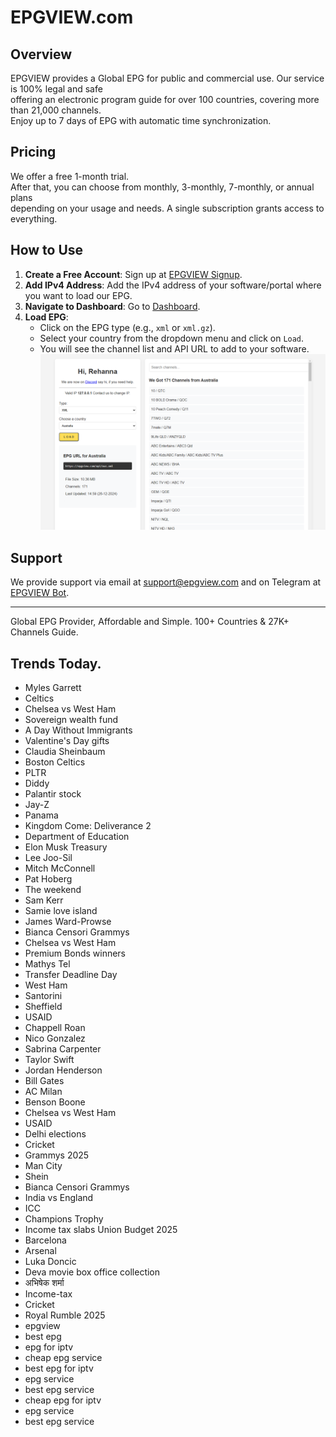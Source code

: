 # EPGVIEW.com



## Overview
EPGVIEW provides a Global EPG for public and commercial use. Our service is 100% legal and safe\
offering an electronic program guide for over 100 countries, covering more than 21,000 channels.\
Enjoy up to 7 days of EPG with automatic time synchronization.

## Pricing
We offer a free 1-month trial. \
After that, you can choose from monthly, 3-monthly, 7-monthly, or annual plans \
depending on your usage and needs. A single subscription grants access to everything.

## How to Use
1. **Create a Free Account**: Sign up at [EPGVIEW Signup](https://epgview.com/signup.php).
2. **Add IPv4 Address**: Add the IPv4 address of your software/portal where you want to load our EPG.
3. **Navigate to Dashboard**: Go to [Dashboard](https://epgview.com/dashboard.php).
4. **Load EPG**:
   - Click on the EPG type (e.g., `xml` or `xml.gz`).
   - Select your country from the dropdown menu and click on `Load`.
   - You will see the channel list and API URL to add to your software.
![EPGVIEW](img/dashboard.png)
## Support
We provide support via email at [support@epgview.com](mailto:support@epgview.com) and on Telegram at [EPGVIEW Bot](https://t.me/epgview_bot).

---

Global EPG Provider, Affordable and Simple. 100+ Countries & 27K+ Channels Guide.

## Trends Today.

- Myles Garrett
- Celtics
- Chelsea vs West Ham
- Sovereign wealth fund
- A Day Without Immigrants
- Valentine's Day gifts
- Claudia Sheinbaum
- Boston Celtics
- PLTR
- Diddy
- Palantir stock
- Jay-Z
- Panama
- Kingdom Come: Deliverance 2
- Department of Education
- Elon Musk Treasury
- Lee Joo-Sil
- Mitch McConnell
- Pat Hoberg
- The weekend
- Sam Kerr
- Samie love island
- James Ward-Prowse
- Bianca Censori Grammys
- Chelsea vs West Ham
- Premium Bonds winners
- Mathys Tel
- Transfer Deadline Day
- West Ham
- Santorini
- Sheffield
- USAID
- Chappell Roan
- Nico Gonzalez
- Sabrina Carpenter
- Taylor Swift
- Jordan Henderson
- Bill Gates
- AC Milan
- Benson Boone
- Chelsea vs West Ham
- USAID
- Delhi elections
- Cricket
- Grammys 2025
- Man City
- Shein
- Bianca Censori Grammys
- India vs England
- ICC
- Champions Trophy
- Income tax slabs Union Budget 2025
- Barcelona
- Arsenal
- Luka Doncic
- Deva movie box office collection
- अभिषेक शर्मा
- Income-tax
- Cricket
- Royal Rumble 2025
- epgview
- best epg
- epg for iptv
- cheap epg service
- best epg for iptv
- epg service
- best epg service
- cheap epg for iptv
- epg service
- best epg service

